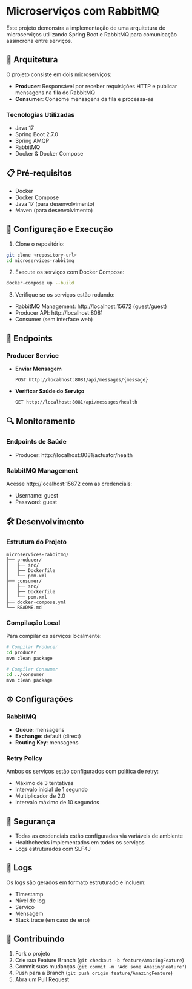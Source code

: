 # Microserviços com RabbitMQ

Este projeto demonstra a implementação de uma arquitetura de microserviços utilizando Spring Boot e RabbitMQ para comunicação assíncrona entre serviços.

## 🚀 Arquitetura

O projeto consiste em dois microserviços:

- **Producer**: Responsável por receber requisições HTTP e publicar mensagens na fila do RabbitMQ
- **Consumer**: Consome mensagens da fila e processa-as

### Tecnologias Utilizadas

- Java 17
- Spring Boot 2.7.0
- Spring AMQP
- RabbitMQ
- Docker & Docker Compose

## 📋 Pré-requisitos

- Docker
- Docker Compose
- Java 17 (para desenvolvimento)
- Maven (para desenvolvimento)

## 🔧 Configuração e Execução

1. Clone o repositório:
```bash
git clone <repository-url>
cd microservices-rabbitmq
```

2. Execute os serviços com Docker Compose:
```bash
docker-compose up --build
```

3. Verifique se os serviços estão rodando:
- RabbitMQ Management: http://localhost:15672 (guest/guest)
- Producer API: http://localhost:8081
- Consumer (sem interface web)

## 📡 Endpoints

### Producer Service

- **Enviar Mensagem**
  ```
  POST http://localhost:8081/api/messages/{message}
  ```

- **Verificar Saúde do Serviço**
  ```
  GET http://localhost:8081/api/messages/health
  ```

## 🔍 Monitoramento

### Endpoints de Saúde

- Producer: http://localhost:8081/actuator/health


### RabbitMQ Management

Acesse http://localhost:15672 com as credenciais:
- Username: guest
- Password: guest

## 🛠️ Desenvolvimento

### Estrutura do Projeto

```
microservices-rabbitmq/
├── producer/
│   ├── src/
│   ├── Dockerfile
│   └── pom.xml
├── consumer/
│   ├── src/
│   ├── Dockerfile
│   └── pom.xml
├── docker-compose.yml
└── README.md
```

### Compilação Local

Para compilar os serviços localmente:

```bash
# Compilar Producer
cd producer
mvn clean package

# Compilar Consumer
cd ../consumer
mvn clean package
```

## ⚙️ Configurações

### RabbitMQ

- **Queue**: mensagens
- **Exchange**: default (direct)
- **Routing Key**: mensagens

### Retry Policy

Ambos os serviços estão configurados com política de retry:
- Máximo de 3 tentativas
- Intervalo inicial de 1 segundo
- Multiplicador de 2.0
- Intervalo máximo de 10 segundos

## 🔐 Segurança

- Todas as credenciais estão configuradas via variáveis de ambiente
- Healthchecks implementados em todos os serviços
- Logs estruturados com SLF4J

## 📝 Logs

Os logs são gerados em formato estruturado e incluem:
- Timestamp
- Nível de log
- Serviço
- Mensagem
- Stack trace (em caso de erro)

## 🤝 Contribuindo

1. Fork o projeto
2. Crie sua Feature Branch (`git checkout -b feature/AmazingFeature`)
3. Commit suas mudanças (`git commit -m 'Add some AmazingFeature'`)
4. Push para a Branch (`git push origin feature/AmazingFeature`)
5. Abra um Pull Request



